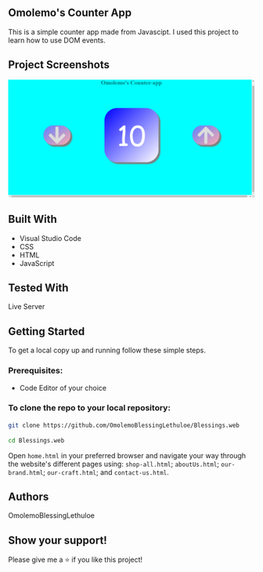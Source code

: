 ## Omolemo's Counter App

This is a simple counter app made from Javascipt. I used this project to learn how to use DOM events.

## Project Screenshots
![Project Screenshot](img/snap.png)

## Built With

* Visual Studio Code
* CSS
* HTML
* JavaScript

## Tested With
Live Server

## Getting Started

To get a local copy up and running follow these simple steps.

### Prerequisites:
* Code Editor of your choice

### To clone the repo to your local repository:

``` bash
git clone https://github.com/OmolemoBlessingLethuloe/Blessings.web
``` 

``` bash
cd Blessings.web
```

Open ``` home.html ``` in your preferred browser and navigate your way through the website's different pages using: ``` shop-all.html ```; ``` aboutUs.html ```; ``` our-brand.html ```; ``` our-craft.html ```; and ``` contact-us.html ```.

## Authors
OmolemoBlessingLethuloe

## Show your support!
Please give me a ⭐ if you like this project!